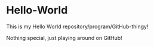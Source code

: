 Hello-World
===========

This is my Hello World repository/program/GitHub-thingy!

Nothing special, just playing around on GitHub!
